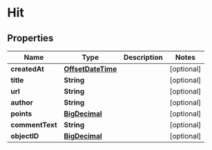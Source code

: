 
# Hit

## Properties
Name | Type | Description | Notes
------------ | ------------- | ------------- | -------------
**createdAt** | [**OffsetDateTime**](OffsetDateTime.md) |  |  [optional]
**title** | **String** |  |  [optional]
**url** | **String** |  |  [optional]
**author** | **String** |  |  [optional]
**points** | [**BigDecimal**](BigDecimal.md) |  |  [optional]
**commentText** | **String** |  |  [optional]
**objectID** | [**BigDecimal**](BigDecimal.md) |  |  [optional]



